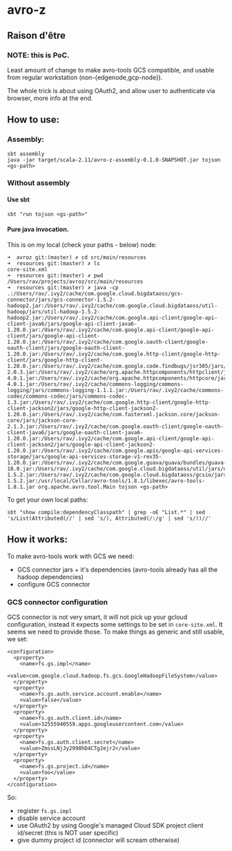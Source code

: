 # avro-z

## Raison d'être

### NOTE: this is PoC.

Least amount of change to make avro-tools GCS compatible, and usable from
regular workstation (non-{edgenode,gcp-node}).

The whole trick is about using OAuth2, and allow user to authenticate via browser,
more info at the end.

## How to use:

### Assembly:

```
sbt assembly
java -jar target/scala-2.11/avro-z-assembly-0.1.0-SNAPSHOT.jar tojson <gs-path>
```

### Without assembly

#### Use sbt

```
sbt "run tojson <gs-path>"
```

#### Pure java invocation.

This is on my local (check your paths - below) node:
```
➜  avroz git:(master) ✗ cd src/main/resources
➜  resources git:(master) ✗ ls
core-site.xml
➜  resources git:(master) ✗ pwd
/Users/rav/projects/avroz/src/main/resources
➜  resources git:(master) ✗ java -cp .:/Users/rav/.ivy2/cache/com.google.cloud.bigdataoss/gcs-connector/jars/gcs-connector-1.5.2-hadoop2.jar:/Users/rav/.ivy2/cache/com.google.cloud.bigdataoss/util-hadoop/jars/util-hadoop-1.5.2-hadoop2.jar:/Users/rav/.ivy2/cache/com.google.api-client/google-api-client-java6/jars/google-api-client-java6-1.20.0.jar:/Users/rav/.ivy2/cache/com.google.api-client/google-api-client/jars/google-api-client-1.20.0.jar:/Users/rav/.ivy2/cache/com.google.oauth-client/google-oauth-client/jars/google-oauth-client-1.20.0.jar:/Users/rav/.ivy2/cache/com.google.http-client/google-http-client/jars/google-http-client-1.20.0.jar:/Users/rav/.ivy2/cache/com.google.code.findbugs/jsr305/jars/jsr305-2.0.3.jar:/Users/rav/.ivy2/cache/org.apache.httpcomponents/httpclient/jars/httpclient-4.0.1.jar:/Users/rav/.ivy2/cache/org.apache.httpcomponents/httpcore/jars/httpcore-4.0.1.jar:/Users/rav/.ivy2/cache/commons-logging/commons-logging/jars/commons-logging-1.1.1.jar:/Users/rav/.ivy2/cache/commons-codec/commons-codec/jars/commons-codec-1.3.jar:/Users/rav/.ivy2/cache/com.google.http-client/google-http-client-jackson2/jars/google-http-client-jackson2-1.20.0.jar:/Users/rav/.ivy2/cache/com.fasterxml.jackson.core/jackson-core/jars/jackson-core-2.1.3.jar:/Users/rav/.ivy2/cache/com.google.oauth-client/google-oauth-client-java6/jars/google-oauth-client-java6-1.20.0.jar:/Users/rav/.ivy2/cache/com.google.api-client/google-api-client-jackson2/jars/google-api-client-jackson2-1.20.0.jar:/Users/rav/.ivy2/cache/com.google.apis/google-api-services-storage/jars/google-api-services-storage-v1-rev35-1.20.0.jar:/Users/rav/.ivy2/cache/com.google.guava/guava/bundles/guava-18.0.jar:/Users/rav/.ivy2/cache/com.google.cloud.bigdataoss/util/jars/util-1.5.2.jar:/Users/rav/.ivy2/cache/com.google.cloud.bigdataoss/gcsio/jars/gcsio-1.5.2.jar:/usr/local/Cellar/avro-tools/1.8.1/libexec/avro-tools-1.8.1.jar org.apache.avro.tool.Main tojson <gs-path>
```

To get your own local paths:

```
sbt "show compile:dependencyClasspath" | grep -oE "List.*" | sed 's/List(Attributed(//' | sed 's/), Attributed(/:/g' | sed 's/))//'
```

## How it works:

To make avro-tools work with GCS we need:
 * GCS connector jars + it's dependencies (avro-tools already has all the hadoop dependencies)
 * configure GCS connector

### GCS connector configuration

GCS connector is not very smart, it will not pick up your gcloud configuration, instead it expects some settings
to be set in `core-site.xml`. It seems we need to provide those. To make things as generic and still usable, we
set:

```
<configuration>
  <property>
    <name>fs.gs.impl</name>
    <value>com.google.cloud.hadoop.fs.gcs.GoogleHadoopFileSystem</value>
  </property>
  <property>
    <name>fs.gs.auth.service.account.enable</name>
    <value>false</value>
  </property>
  <property>
    <name>fs.gs.auth.client.id</name>
    <value>32555940559.apps.googleusercontent.com</value>
  </property>
  <property>
    <name>fs.gs.auth.client.secret</name>
    <value>ZmssLNjJy2998hD4CTg2ejr2</value>
  </property>
  <property>
    <name>fs.gs.project.id</name>
    <value>foo</value>
  </property>
</configuration>
```

So:
 * register `fs.gs.impl`
 * disable service account
 * use OAuth2 by using Google's managed Cloud SDK project client id/secret (this is NOT user specific)
 * give dummy project id (connector will scream otherwise)
